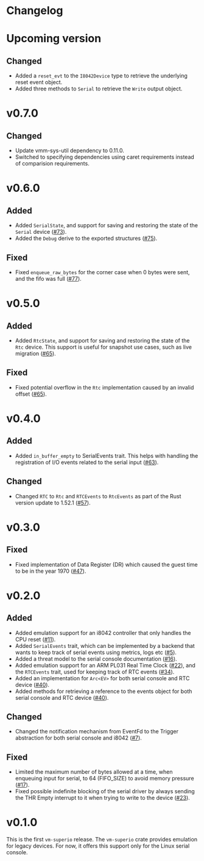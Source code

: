 # Changelog

# Upcoming version

## Changed

- Added a `reset_evt` to the `I8042Device` type to retrieve the underlying
  reset event object.
- Added three methods to `Serial` to retrieve the `Write` output object.

# v0.7.0

## Changed

- Update vmm-sys-util dependency to 0.11.0.
- Switched to specifying dependencies using caret requirements
  instead of comparision requirements.

# v0.6.0

## Added

- Added `SerialState`, and support for saving and restoring the state of the
  `Serial` device ([#73](https://github.com/rust-vmm/vm-superio/pull/73)).
- Added the `Debug` derive to the exported structures
  ([#75](https://github.com/rust-vmm/vm-superio/pull/75)).

## Fixed

- Fixed `enqueue_raw_bytes` for the corner case when 0 bytes were sent, and the
  fifo was full ([#77](https://github.com/rust-vmm/vm-superio/pull/77)).

# v0.5.0

## Added

- Added `RtcState`, and support for saving and restoring the state of the `Rtc`
  device. This support is useful for snapshot use cases, such as live
  migration ([#65](https://github.com/rust-vmm/vm-superio/pull/65)).

## Fixed

- Fixed potential overflow in the `Rtc` implementation caused by an invalid
  offset ([#65](https://github.com/rust-vmm/vm-superio/pull/65)).

# v0.4.0

## Added

- Added `in_buffer_empty` to SerialEvents trait. This helps with handling
  the registration of I/O events related to the serial input
  ([#63](https://github.com/rust-vmm/vm-superio/pull/63)).

## Changed

- Changed `RTC` to `Rtc` and `RTCEvents` to `RtcEvents` as part of the Rust
  version update to 1.52.1
  ([#57](https://github.com/rust-vmm/vm-superio/pull/57)).

# v0.3.0

## Fixed

- Fixed implementation of Data Register (DR) which caused the guest time to be
  in the year 1970 ([#47](https://github.com/rust-vmm/vm-superio/issues/47)).

# v0.2.0

## Added

- Added emulation support for an i8042 controller that only handles the CPU
  reset ([#11](https://github.com/rust-vmm/vm-superio/pull/11)).
- Added `SerialEvents` trait, which can be implemented by a backend that wants
  to keep track of serial events using metrics, logs etc
  ([#5](https://github.com/rust-vmm/vm-superio/issues/5)).
- Added a threat model to the serial console documentation
  ([#16](https://github.com/rust-vmm/vm-superio/issues/16)).
- Added emulation support for an ARM PL031 Real Time Clock
  ([#22](https://github.com/rust-vmm/vm-superio/issues/22)), and the `RTCEvents`
  trait, used for keeping track of RTC events
  ([#34](https://github.com/rust-vmm/vm-superio/issues/34)).
- Added an implementation for `Arc<EV>` for both serial console and RTC device
  ([#40](https://github.com/rust-vmm/vm-superio/pull/40)).
- Added methods for retrieving a reference to the events object for both serial
  console and RTC device
  ([#40](https://github.com/rust-vmm/vm-superio/pull/40)).

## Changed

- Changed the notification mechanism from EventFd to the Trigger abstraction
  for both serial console and i8042
  ([#7](https://github.com/rust-vmm/vm-superio/issues/7)).

## Fixed

- Limited the maximum number of bytes allowed at a time, when enqueuing input
  for serial, to 64 (FIFO_SIZE) to avoid memory pressure
  ([#17](https://github.com/rust-vmm/vm-superio/issues/17)).
- Fixed possible indefinite blocking of the serial driver by always sending the
  THR Empty interrupt to it when trying to write to the device
  ([#23](https://github.com/rust-vmm/vm-superio/issues/23)).

# v0.1.0

This is the first `vm-superio` release.
The `vm-superio` crate provides emulation for legacy devices. For now, it offers
this support only for the Linux serial console.
